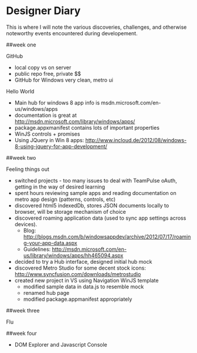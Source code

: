 Designer Diary
==============

This is where I will note the various discoveries, challenges, and otherwise noteworthy events encountered during developement.

##week one

GitHub
* local copy vs on server
* public repo free, private $$
* GitHub for Windows very clean, metro ui

Hello World
* Main hub for windows 8 app info is msdn.microsoft.com/en-us/windows/apps
* documentation is great at http://msdn.microsoft.com/library/windows/apps/
* package.appxmanifest contains lots of important properties
* WinJS controls + promises
* Using JQuery in Win 8 apps: http://www.incloud.de/2012/08/windows-8-using-jquery-for-app-development/

##week two

Feeling things out
* switched projects - too many issues to deal with TeamPulse oAuth, getting in the way of desired learning
* spent hours reviewing sample apps and reading documentation on metro app design (patterns, controls, etc)
* discovered html5 indexedDb, stores JSON documents locally to browser, will be storage mechanism of choice
* discovered roaming application data (used to sync app settings across devices).
  * Blog: http://blogs.msdn.com/b/windowsappdev/archive/2012/07/17/roaming-your-app-data.aspx
  * Guidelines: http://msdn.microsoft.com/en-us/library/windows/apps/hh465094.aspx
* decided to try a Hub interface, designed initial hub mock
* discovered Metro Studio for some decent stock icons: http://www.syncfusion.com/downloads/metrostudio
* created new project in VS using Navigation WinJS template
  * modified sample data in data.js to resemble mock
  * renamed hub page
  * modified package.appmanifest appropriately

##week three

Flu

##week four

* DOM Explorer and Javascript Console